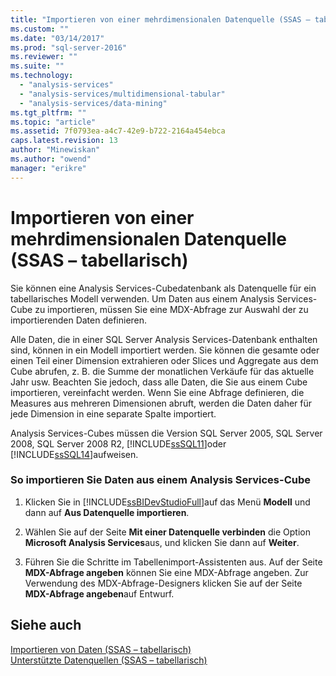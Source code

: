 ```yaml
---
title: "Importieren von einer mehrdimensionalen Datenquelle (SSAS – tabellarisch) | Microsoft Docs"
ms.custom: ""
ms.date: "03/14/2017"
ms.prod: "sql-server-2016"
ms.reviewer: ""
ms.suite: ""
ms.technology: 
  - "analysis-services"
  - "analysis-services/multidimensional-tabular"
  - "analysis-services/data-mining"
ms.tgt_pltfrm: ""
ms.topic: "article"
ms.assetid: 7f0793ea-a4c7-42e9-b722-2164a454ebca
caps.latest.revision: 13
author: "Minewiskan"
ms.author: "owend"
manager: "erikre"
---
```

# Importieren von einer mehrdimensionalen Datenquelle (SSAS – tabellarisch)
  Sie können eine Analysis Services-Cubedatenbank als Datenquelle für ein tabellarisches Modell verwenden. Um Daten aus einem Analysis Services-Cube zu importieren, müssen Sie eine MDX-Abfrage zur Auswahl der zu importierenden Daten definieren.  
  
 Alle Daten, die in einer SQL Server Analysis Services-Datenbank enthalten sind, können in ein Modell importiert werden. Sie können die gesamte oder einen Teil einer Dimension extrahieren oder Slices und Aggregate aus dem Cube abrufen, z. B. die Summe der monatlichen Verkäufe für das aktuelle Jahr usw. Beachten Sie jedoch, dass alle Daten, die Sie aus einem Cube importieren, vereinfacht werden. Wenn Sie eine Abfrage definieren, die Measures aus mehreren Dimensionen abruft, werden die Daten daher für jede Dimension in eine separate Spalte importiert.  
  
 Analysis Services-Cubes müssen die Version SQL Server 2005, SQL Server 2008, SQL Server 2008 R2, [!INCLUDE[ssSQL11](../../includes/sssql11-md.md)]oder [!INCLUDE[ssSQL14](../../includes/sssql14-md.md)]aufweisen.  
  
### So importieren Sie Daten aus einem Analysis Services-Cube  
  
1.  Klicken Sie in [!INCLUDE[ssBIDevStudioFull](../../includes/ssbidevstudiofull-md.md)]auf das Menü **Modell** und dann auf **Aus Datenquelle importieren**.  
  
2.  Wählen Sie auf der Seite **Mit einer Datenquelle verbinden** die Option **Microsoft Analysis Services**aus, und klicken Sie dann auf **Weiter**.  
  
3.  Führen Sie die Schritte im Tabellenimport-Assistenten aus. Auf der Seite **MDX-Abfrage angeben** können Sie eine MDX-Abfrage angeben. Zur Verwendung des MDX-Abfrage-Designers klicken Sie auf der Seite **MDX-Abfrage angeben**auf Entwurf.  
  
## Siehe auch  
 [Importieren von Daten &#40;SSAS – tabellarisch&#41;](../Topic/Import%20Data%20\(SSAS%20Tabular\).md)   
 [Unterstützte Datenquellen &#40;SSAS – tabellarisch&#41;](../../analysis-services/tabular-models/data-sources-supported-ssas-tabular.md)  
  
  